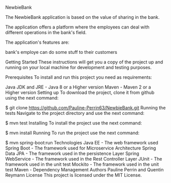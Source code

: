  NewbieBank

The NewbieBank application is based on the value of sharing in the bank.

The application offers a platform where the employees can deal with different operations in the bank's field.

The application's features are:


bank's employe can do some stuff to their customers

Getting Started
These instructions will get you a copy of the project up and running on your local machine for development and testing purposes.

Prerequisites
To install and run this project you need as requirements:

Java JDK and JRE - Java 8 or a Higher version
Maven - Maven 2 or a Higher version
Setting up
To download the project, clone it from github using the next command:

$ git clone https://github.com/Pauline-Perrin63/NewbieBank.git
Running the tests
Navigate to the project directory and use the next command:

$ mvn test 
Installing
To install the project use the next command:

$ mvn install
Running
To run the project use the next command:

$ mvn spring-boot:run
Technologies
Java EE - The web framework used
Spring Boot - The framework used for Microservice Architecture
Spring Data JPA - The framework used in the persistence Layer
Spring WebService - The framework used in the Rest Controller Layer
JUnit - The framework used in the unit test
Mockito - The framework used in the unit test
Maven - Dependency Management
Authors
Pauline Perrin and Quentin Reymann
License
This project is licensed under the MIT License.
